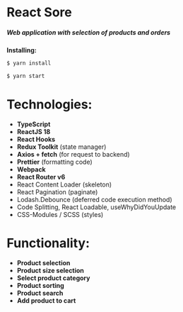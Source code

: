 # React Sore

##### Web application with selection of products and orders

**Installing:**

```bash
$ yarn install
```
```bash
$ yarn start
```

# Technologies:

- **TypeScript**
- **ReactJS 18**
- **React Hooks**
- **Redux Toolkit** (state manager)
- **Axios + fetch** (for request to backend)
- **Prettier** (formatting code)
- **Webpack**
- **React Router v6**
- React Content Loader (skeleton)
- React Pagination (paginate)
- Lodash.Debounce (deferred code execution method)
- Code Splitting, React Loadable, useWhyDidYouUpdate
- CSS-Modules / SCSS (styles)


# Functionality:

- **Product selection**
- **Product size selection** 
- **Select product category**
- **Product sorting** 
- **Product search** 
- **Add product to cart**
